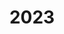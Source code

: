 ---
title: '2023'
excerpt: ''
deprecated: false
hidden: false
metadata:
  title: ''
  description: ''
  robots: index
next:
  description: ''
---